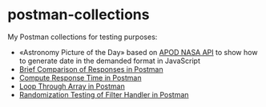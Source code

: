# postman-collections
My Postman collections for testing purposes:
* «Astronomy Picture of the Day» based on [APOD NASA API](https://api.nasa.gov) to show how to generate date in the demanded format in JavaScript
* [Brief Comparison of Responses in Postman](https://adequatica.medium.com/brief-comparison-of-responses-in-postman-aea23ee9d342)
* [Compute Response Time in Postman](https://adequatica.medium.com/compute-response-time-in-postman-89ff3edd093e)
* [Loop Through Array in Postman](https://adequatica.medium.com/loop-through-array-in-postman-f944a5265d62)
* [Randomization Testing of Filter Handler in Postman](https://adequatica.medium.com/randomization-testing-of-filter-handler-in-postman-5cc37432602c)

